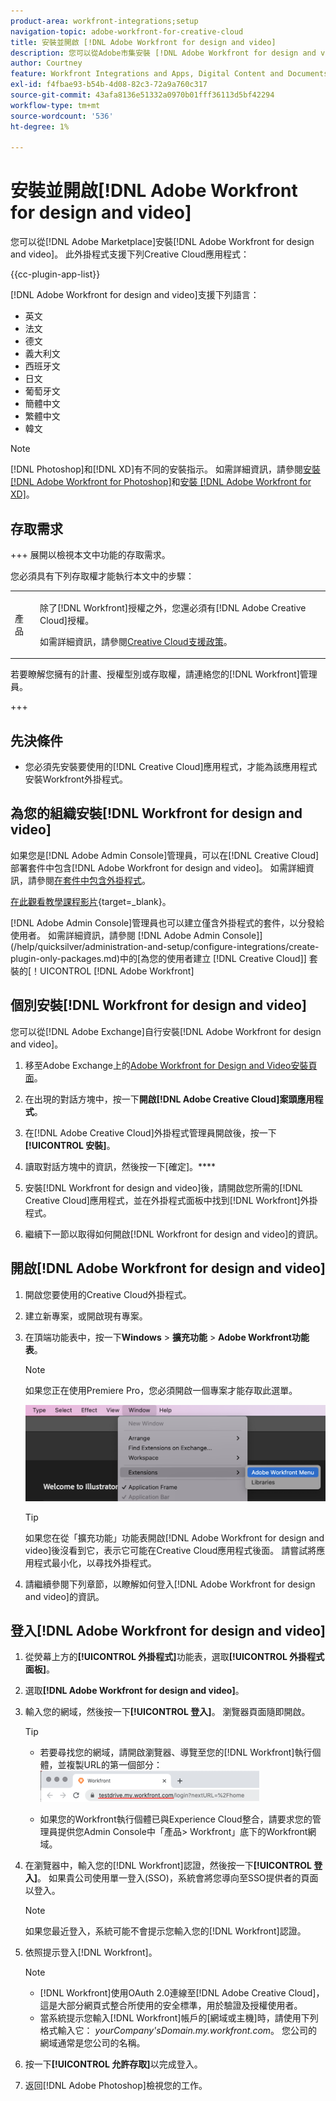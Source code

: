 ```yaml
---
product-area: workfront-integrations;setup
navigation-topic: adobe-workfront-for-creative-cloud
title: 安裝並開啟 [!DNL Adobe Workfront for design and video]
description: 您可以從Adobe市集安裝 [!DNL Adobe Workfront for design and video] 。
author: Courtney
feature: Workfront Integrations and Apps, Digital Content and Documents
exl-id: f4fbae93-b54b-4d08-82c3-72a9a760c317
source-git-commit: 43afa8136e51332a0970b01fff36113d5bf42294
workflow-type: tm+mt
source-wordcount: '536'
ht-degree: 1%

---
```


# 安裝並開啟[!DNL Adobe Workfront for design and video]

您可以從[!DNL Adobe Marketplace]安裝[!DNL Adobe Workfront for design and video]。 此外掛程式支援下列Creative Cloud應用程式：

{{cc-plugin-app-list}}

[!DNL Adobe Workfront for design and video]支援下列語言：

* 英文
* 法文
* 德文
* 義大利文
* 西班牙文
* 日文
* 葡萄牙文
* 簡體中文
* 繁體中文
* 韓文

>[!NOTE]
>
>[!DNL Photoshop]和[!DNL XD]有不同的安裝指示。 如需詳細資訊，請參閱[安裝 [!DNL Adobe Workfront for Photoshop]](/help/quicksilver/workfront-integrations-and-apps/adobe-workfront-for-creative-cloud/wf-cc-install-ps.md)和[安裝 [!DNL Adobe Workfront for XD]](/help/quicksilver/workfront-integrations-and-apps/adobe-workfront-for-creative-cloud/wf-adobe-xd-install.md)。


## 存取需求

+++ 展開以檢視本文中功能的存取需求。

您必須具有下列存取權才能執行本文中的步驟：

<table style="table-layout:auto"> 
 <col> 
 <col> 
 <tbody> 
 <!-- <tr> 
   <td role="rowheader">[!DNL Adobe Workfront] plan*</td> 
   <td> <p>[!UICONTROL Pro] or higher</p> </td> 
  </tr> 
  <tr data-mc-conditions=""> 
   <td role="rowheader">[!DNL Adobe Workfront] license*</td> 
   <td> <p>[!UICONTROL Work] or [!UICONTROL Plan]</p> </td> 
  </tr> -->
  <tr> 
   <td role="rowheader">產品</td> 
   <td><p>除了[!DNL Workfront]授權之外，您還必須有[!DNL Adobe Creative Cloud]授權。</p><p>如需詳細資訊，請參閱<a href="https://helpx.adobe.com/support/programs/cc-support-policy.html#cce" class="MCXref xref" xrefformat="{para}">Creative Cloud支援政策</a>。</p></td> 
  </tr> 
 </tbody> 
</table>

若要瞭解您擁有的計畫、授權型別或存取權，請連絡您的[!DNL Workfront]管理員。

+++

## 先決條件

* 您必須先安裝要使用的[!DNL Creative Cloud]應用程式，才能為該應用程式安裝Workfront外掛程式。

## 為您的組織安裝[!DNL Workfront for design and video]

如果您是[!DNL Adobe Admin Console]管理員，可以在[!DNL Creative Cloud]部署套件中包含[!DNL Adobe Workfront for design and video]。 如需詳細資訊，請參閱[在套件中包含外掛程式](https://helpx.adobe.com/in/enterprise/using/manage-extensions.html)。

[在此觀看教學課程影片](https://www.youtube.com/watch?v=zzvXNLIBzrc){target=_blank}。

[!DNL Adobe Admin Console]管理員也可以建立僅含外掛程式的套件，以分發給使用者。 如需詳細資訊，請參閱 [!DNL Adobe Admin Console]](/help/quicksilver/administration-and-setup/configure-integrations/create-plugin-only-packages.md)中的[為您的使用者建立 [!DNL Creative Cloud]] 套裝的[！UICONTROL [!DNL Adobe Workfront] 

## 個別安裝[!DNL Workfront for design and video]

您可以從[!DNL Adobe Exchange]自行安裝[!DNL Adobe Workfront for design and video]。

1. 移至Adobe Exchange上的[Adobe Workfront for Design and Video安裝頁面](https://adobe.com/go/cc_plugins_discover_plugin?pluginId=108938&amp;workflow=share)。
1. 在出現的對話方塊中，按一下&#x200B;**開啟[!DNL Adobe Creative Cloud]案頭應用程式**。
1. 在[!DNL Adobe Creative Cloud]外掛程式管理員開啟後，按一下&#x200B;**[!UICONTROL 安裝]**。
1. 讀取對話方塊中的資訊，然後按一下[確定]。****
1. 安裝[!DNL Workfront for design and video]後，請開啟您所需的[!DNL Creative Cloud]應用程式，並在外掛程式面板中找到[!DNL Workfront]外掛程式。

1. 繼續下一節以取得如何開啟[!DNL Workfront for design and video]的資訊。

## 開啟[!DNL Adobe Workfront for design and video]

1. 開啟您要使用的Creative Cloud外掛程式。

1. 建立新專案，或開啟現有專案。

1. 在頂端功能表中，按一下&#x200B;**Windows** > **擴充功能** > **Adobe Workfront功能表**。

   >[!NOTE]
   >
   >如果您正在使用Premiere Pro，您必須開啟一個專案才能存取此選單。

   ![](assets/adobe-workfront-menu.png)


   >[!TIP]
   >
   >如果您在從「擴充功能」功能表開啟[!DNL Adobe Workfront for design and video]後沒看到它，表示它可能在Creative Cloud應用程式後面。 請嘗試將應用程式最小化，以尋找外掛程式。

1. 請繼續參閱下列章節，以瞭解如何登入[!DNL Adobe Workfront for design and video]的資訊。


## 登入[!DNL Adobe Workfront for design and video]

1. 從熒幕上方的&#x200B;**[!UICONTROL 外掛程式]**&#x200B;功能表，選取&#x200B;**[!UICONTROL 外掛程式面板]**。
1. 選取&#x200B;**[!DNL Adobe Workfront for design and video]**。
1. 輸入您的網域，然後按一下&#x200B;**[!UICONTROL 登入]**。 瀏覽器頁面隨即開啟。

   >[!TIP]
   >
   >* 若要尋找您的網域，請開啟瀏覽器、導覽至您的[!DNL Workfront]執行個體，並複製URL的第一個部分：\
   >![](assets/domain-350x50.png)
   >
   > * 如果您的Workfront執行個體已與Experience Cloud整合，請要求您的管理員提供您Admin Console中「產品> Workfront」底下的Workfront網域。

1. 在瀏覽器中，輸入您的[!DNL Workfront]認證，然後按一下&#x200B;**[!UICONTROL 登入]**。 如果貴公司使用單一登入(SSO)，系統會將您導向至SSO提供者的頁面以登入。

   >[!NOTE]
   >
   >如果您最近登入，系統可能不會提示您輸入您的[!DNL Workfront]認證。

1. 依照提示登入[!DNL Workfront]。

   >[!NOTE]
   >
   >* [!DNL Workfront]使用OAuth 2.0連線至[!DNL Adobe Creative Cloud]，這是大部分網頁式整合所使用的安全標準，用於驗證及授權使用者。
   >* 當系統提示您輸入[!DNL Workfront]帳戶的[網域或主機]時，請使用下列格式輸入它： *yourCompany&#39;sDomain.my.workfront.com*。 您公司的網域通常是您公司的名稱。

1. 按一下&#x200B;**[!UICONTROL 允許存取]**&#x200B;以完成登入。
1. 返回[!DNL Adobe Photoshop]檢視您的工作。

